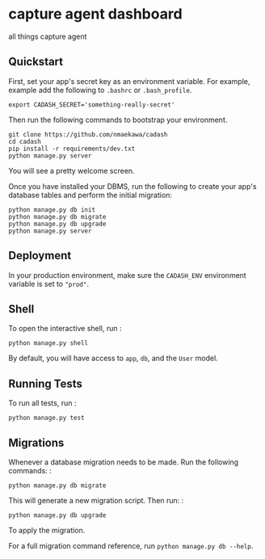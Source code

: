 capture agent dashboard
================================

all things capture agent

Quickstart
----------

First, set your app's secret key as an environment variable. For
example, example add the following to `.bashrc` or `.bash_profile`.

``` {.sourceCode .bash}
export CADASH_SECRET='something-really-secret'
```

Then run the following commands to bootstrap your environment.

    git clone https://github.com/nmaekawa/cadash
    cd cadash
    pip install -r requirements/dev.txt
    python manage.py server

You will see a pretty welcome screen.

Once you have installed your DBMS, run the following to create your
app's database tables and perform the initial migration:

    python manage.py db init
    python manage.py db migrate
    python manage.py db upgrade
    python manage.py server

Deployment
----------

In your production environment, make sure the
`CADASH_ENV` environment variable is set to
`"prod"`.

Shell
-----

To open the interactive shell, run :

    python manage.py shell

By default, you will have access to `app`, `db`, and the `User` model.

Running Tests
-------------

To run all tests, run :

    python manage.py test

Migrations
----------

Whenever a database migration needs to be made. Run the following
commands: :

    python manage.py db migrate

This will generate a new migration script. Then run: :

    python manage.py db upgrade

To apply the migration.

For a full migration command reference, run
`python manage.py db --help`.
